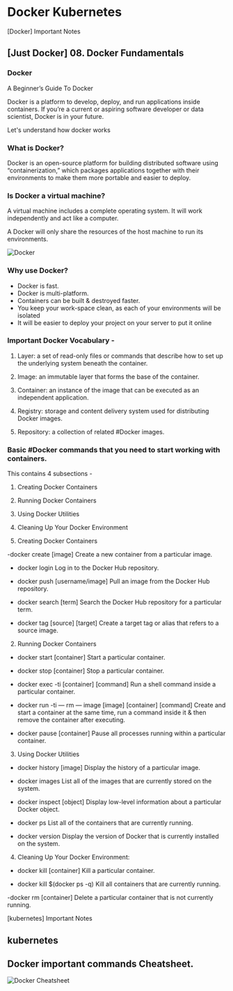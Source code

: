 # Docker Kubernetes

[Docker] Important Notes

## [Just Docker] 08. Docker Fundamentals

### Docker
A Beginner’s Guide To Docker

Docker is a platform to develop, deploy, and run applications inside containers. If you’re a current or aspiring software developer or data scientist, Docker is in your future.

Let's understand how docker works

### What is Docker?

Docker is an open-source platform for building distributed software using “containerization,” which packages applications together with their environments to make them more portable and easier to deploy.

### Is Docker a virtual machine?

A virtual machine includes a complete operating system. It will work independently and act like a computer.

A Docker will only share the resources of the host machine to run its environments.

![Docker](https://raw.githubusercontent.com/kambleaa007/Javascript/master/8.%20Docker/pics/1.png)


### Why use Docker?

- Docker is fast.
- Docker is multi-platform.
- Containers can be built & destroyed faster.
- You keep your work-space clean, as each of your environments will be isolated
- It will be easier to deploy your project on your server to put it online

### Important Docker Vocabulary - 

1. Layer: a set of read-only files or commands that describe how to set up the underlying system beneath the container.

2. Image: an immutable layer that forms the base of the container.

3. Container: an instance of the image that can be executed as an independent application. 

4. Registry: storage and content delivery system used for distributing Docker images.

5. Repository: a collection of related #Docker images.

### Basic #Docker commands that you need to start working with containers. 
This contains 4 subsections - 

1. Creating Docker Containers
2. Running Docker Containers
3. Using Docker Utilities
4. Cleaning Up Your Docker Environment

1. Creating Docker Containers

-docker create [image] 
Create a new container from a particular image.

- docker login
Log in to the Docker Hub repository.

- docker push [username/image] 
Pull an image from the Docker Hub repository.

- docker search [term]
Search the Docker Hub repository for a particular term.

- docker tag [source] [target] 
Create a target tag or alias that refers to a source image.

2. Running Docker Containers

- docker start [container]
Start a particular container.

- docker stop [container]
Stop a particular container.

- docker exec -ti [container] [command]
Run a shell command inside a particular container.

- docker run -ti — rm — image [image] [container] [command]
Create and start a container at the same time, run a command inside it & then remove the container after executing.

- docker pause [container] 
Pause all processes running within a particular container.

3. Using Docker Utilities

- docker history [image]
Display the history of a particular image.

- docker images
List all of the images that are currently stored on the system.

- docker inspect [object]
Display low-level information about a particular Docker object.

- docker ps
List all of the containers that are currently running.

- docker version
Display the version of Docker that is currently installed on the system.

4. Cleaning Up Your Docker Environment:

- docker kill [container]
Kill a particular container.

- docker kill $(docker ps -q)
Kill all containers that are currently running.

-docker rm [container]
Delete a particular container that is not currently running.


[kubernetes] Important Notes

## kubernetes

## Docker important commands Cheatsheet.
![Docker Cheatsheet](https://raw.githubusercontent.com/kambleaa007/Javascript/master/8.%20Docker/pics/CheatSheet.png)

